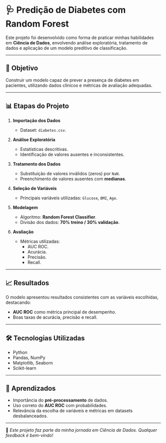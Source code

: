 # 🩺 Predição de Diabetes com Random Forest

Este projeto foi desenvolvido como forma de praticar minhas habilidades em **Ciência de Dados**, envolvendo análise exploratória, tratamento de dados e aplicação de um modelo preditivo de classificação.

---

## 📌 Objetivo
Construir um modelo capaz de prever a presença de diabetes em pacientes, utilizando dados clínicos e métricas de avaliação adequadas.

---

## 📊 Etapas do Projeto

1. **Importação dos Dados**
   - Dataset: `diabetes.csv`.

2. **Análise Exploratória**
   - Estatísticas descritivas.
   - Identificação de valores ausentes e inconsistentes.

3. **Tratamento dos Dados**
   - Substituição de valores inválidos (zeros) por `NaN`.
   - Preenchimento de valores ausentes com **medianas**.

4. **Seleção de Variáveis**
   - Principais variáveis utilizadas: `Glucose`, `BMI`, `Age`.

5. **Modelagem**
   - Algoritmo: **Random Forest Classifier**.
   - Divisão dos dados: **70% treino / 30% validação**.

6. **Avaliação**
   - Métricas utilizadas:
     - AUC ROC.
     - Acurácia.
     - Precisão.
     - Recall.

---

## 📈 Resultados
O modelo apresentou resultados consistentes com as variáveis escolhidas, destacando:
- **AUC ROC** como métrica principal de desempenho.
- Boas taxas de acurácia, precisão e recall.

---

## 🛠️ Tecnologias Utilizadas
- Python
- Pandas, NumPy
- Matplotlib, Seaborn
- Scikit-learn

---

## 🚀 Aprendizados
- Importância do **pré-processamento** de dados.
- Uso correto do **AUC ROC** com probabilidades.
- Relevância da escolha de variáveis e métricas em datasets desbalanceados.

---

📌 *Este projeto faz parte da minha jornada em Ciência de Dados. Qualquer feedback é bem-vindo!*


